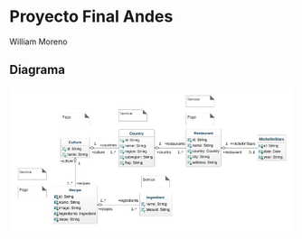# Proyecto Final Andes
William Moreno

## Diagrama
![alt text for screen readers](https://raw.githubusercontent.com/kashipu/andes-final-project/main/diagrama.jpeg "Text to show on mouseover")
